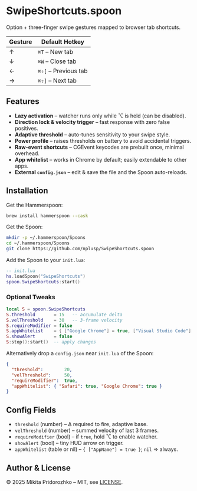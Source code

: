 # SwipeShortcuts.spoon

Option + three-finger swipe gestures mapped to browser tab shortcuts.

| Gesture | Default Hotkey |
|---------|----------------|
| ↑       | `⌘T` – New tab |
| ↓       | `⌘W` – Close tab |
| ←       | `⌘⇧[` – Previous tab |
| →       | `⌘⇧]` – Next tab |

## Features

* **Lazy activation** – watcher runs only while ⌥ is held (can be disabled).
* **Direction lock & velocity trigger** – fast response with zero false positives.
* **Adaptive threshold** – auto-tunes sensitivity to your swipe style.
* **Power profile** – raises thresholds on battery to avoid accidental triggers.
* **Raw-event shortcuts** – CGEvent keycodes are prebuilt once, minimal overhead.
* **App whitelist** – works in Chrome by default; easily extendable to other apps.
* **External `config.json`** – edit & save the file and the Spoon auto-reloads.

## Installation

Get the Hammerspoon:

```bash
brew install hammerspoon --cask
```

Get the Spoon:

```bash
mkdir -p ~/.hammerspoon/Spoons
cd ~/.hammerspoon/Spoons
git clone https://github.com/nplusp/SwipeShortcuts.spoon
```

Add the Spoon to your `init.lua`:

```lua
-- init.lua
hs.loadSpoon("SwipeShortcuts")
spoon.SwipeShortcuts:start()
```

### Optional Tweaks

```lua
local S = spoon.SwipeShortcuts
S.threshold       = 15   -- accumulate delta
S.velThreshold    = 30   -- 3-frame velocity
S.requireModifier = false
S.appWhitelist    = { ["Google Chrome"] = true, ["Visual Studio Code"] = true }
S.showAlert       = false
S:stop():start()  -- apply changes
```

Alternatively drop a `config.json` near `init.lua` of the Spoon:

```json
{
  "threshold":        20,
  "velThreshold":     50,
  "requireModifier":  true,
  "appWhitelist": { "Safari": true, "Google Chrome": true }
}
```

## Config Fields

* `threshold` (number) – Δ required to fire, adaptive base.
* `velThreshold` (number) – summed velocity of last 3 frames.
* `requireModifier` (bool) – if `true`, hold ⌥ to enable watcher.
* `showAlert` (bool) – tiny HUD arrow on trigger.
* `appWhitelist` (table or nil) – `{ ["AppName"] = true }`; `nil` ⇒ always.

## Author & License

© 2025 Mikita Pridorozhko – MIT, see [LICENSE](LICENSE).
